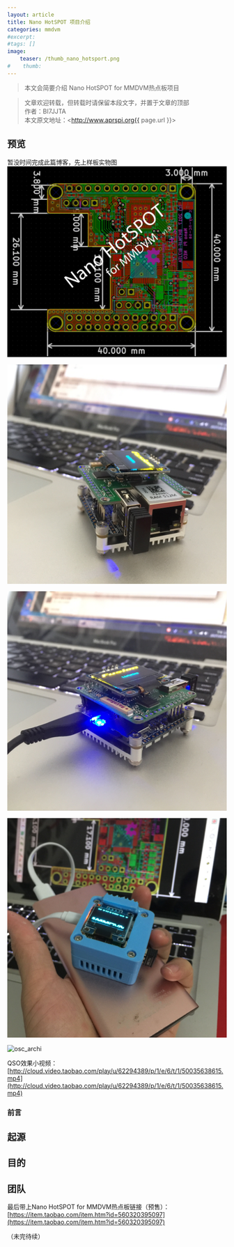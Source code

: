 ```yaml
---
layout: article
title: Nano HotSPOT 项目介绍
categories: mmdvm
#excerpt:
#tags: []
image:
    teaser: /thumb_nano_hotsport.png
#    thumb:
---
```



> 本文会简要介绍 Nano HotSPOT for MMDVM热点板项目

> 文章欢迎转载，但转载时请保留本段文字，并置于文章的顶部  
> 作者：BI7JJTA  
> 本文原文地址：<http://www.aprspi.org{{ page.url }}>

## 预览
暂没时间完成此篇博客，先上样板实物图
![osc_archi](/images/mmdvm/nano_hotSPOT_pcb.jpg)

![osc_archi](/images/mmdvm/nano_hotSPOT_f.jpeg)

![osc_archi](/images/mmdvm/nano_hotSPOT_b.jpeg)

![osc_archi](/images/mmdvm/nano_hotSPOT_3d.jpg)

![osc_archi](/images/mmdvm/nano_hotSPOT_qso.jpeg)

QSO效果小视频：  
[http://cloud.video.taobao.com/play/u/62294389/p/1/e/6/t/1/50035638615.mp4](http://cloud.video.taobao.com/play/u/62294389/p/1/e/6/t/1/50035638615.mp4)

### 前言

## 起源

## 目的

## 团队  

最后带上Nano HotSPOT for MMDVM热点板链接（预售）：  
[https://item.taobao.com/item.htm?id=560320395097](https://item.taobao.com/item.htm?id=560320395097)   



（未完待续）





